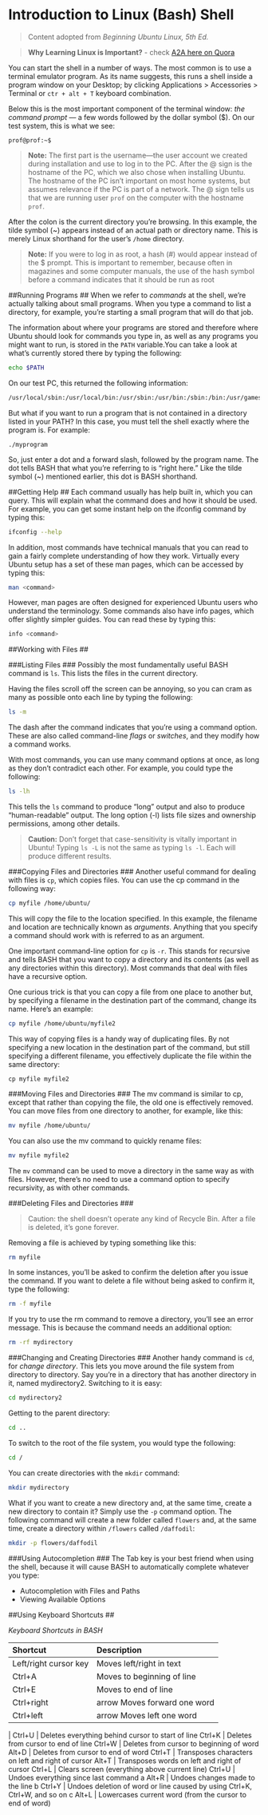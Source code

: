 # Introduction to Linux (Bash) Shell
>Content adopted from *Beginning Ubuntu Linux, 5th Ed.*

> **Why Learning Linux is Important?** - check [A2A here on Quora](http://www.quora.com/How-practical-would-it-be-for-me-as-a-computer-science-student-to-learn-Linux-programming)

You can start the shell in a number of ways. The most common is to use a terminal emulator program. As its name suggests, this runs a shell inside a program window on your Desktop; by clicking Applications > Accessories > Terminal or `ctr + alt + T` keyboard combination.

Below this is the most important component of the terminal window: *the command prompt* — a few words followed by the dollar symbol ($). On our test system, this is what we see:
```
prof@prof:~$
```

>**Note:** The first part is the username—the user account we created during installation and use to log in to the PC. After the @ sign is the hostname of the PC, which we also chose when installing Ubuntu. The hostname of the PC isn’t important on most home systems, but assumes relevance if the PC is part of a network. The @ sign tells us that we are running user `prof` on the computer with the hostname `prof`.

After the colon is the current directory you’re browsing. In this example, the tilde symbol (~) appears instead of an actual path or directory name. This is merely Linux shorthand for the user’s `/home` directory.

>**Note:** If you were to log in as root, a hash (#) would appear instead of the $ prompt. This is important to remember, because often in magazines and some computer manuals, the use of the hash symbol before a command indicates that it should be run as root

##Running Programs ##
When we refer to *commands* at the shell, we’re actually talking about small programs. When you type a command to list a directory, for example, you’re starting a small program that will do that job.

The information about where your programs are stored and therefore where Ubuntu should look for commands you type in, as well as any programs you might want to run, is stored in the `PATH` variable.You can take a look at what’s currently stored there by typing the following:

```bash
echo $PATH
```

On our test PC, this returned the following information:
```bash
/usr/local/sbin:/usr/local/bin:/usr/sbin:/usr/bin:/sbin:/bin:/usr/games:/usr/local/games
```

But what if you want to run a program that is not contained in a directory listed in your PATH? In this case, you must tell the shell exactly where the program is. For example:
```
./myprogram
```
So, just enter a dot and a forward slash, followed by the program name. The dot tells BASH that what you’re referring to is “right here.” Like the tilde symbol (~) mentioned earlier, this dot is BASH
shorthand.

##Getting Help ##
Each command usually has help built in, which you can query. This will explain what the command does and how it should be used. For example, you can get some instant help on the ifconfig command by
typing this:
```bash
ifconfig --help
```
In addition, most commands have technical manuals that you can read to gain a fairly complete understanding of how they work. Virtually every Ubuntu setup has a set of these man pages, which can be accessed by typing this:
```bash
man <command>
```
However, man pages are often designed for experienced Ubuntu users who understand the terminology. Some commands also have info pages, which offer slightly simpler guides. You can read these by typing this:
```bash
info <command>
```

##Working with Files ##

###Listing Files ###
Possibly the most fundamentally useful BASH command is `ls`. This lists the files in the current directory.

Having the files scroll off the screen can be annoying, so you can cram as many as possible onto each line by typing the following:
```bash
ls -m
```

The dash after the command indicates that you’re using a command option. These are also called command-line *flags* or *switches*, and they modify how a command works.

With most commands, you can use many command options at once, as long as they don’t contradict each other. For example, you could type the following:
```bash
ls -lh
```
This tells the `ls` command to produce “long” output and also to produce “human-readable” output. The long option (-l) lists file sizes and ownership permissions, among other details.
>**Caution:** Don’t forget that case-sensitivity is vitally important in Ubuntu! Typing `ls -L` is not the same as typing `ls -l`. Each will produce different results.

###Copying Files and Directories ###
Another useful command for dealing with files is `cp`, which copies files. You can use the cp command in the following way:
```bash
cp myfile /home/ubuntu/
```
This will copy the file to the location specified. In this example, the filename and location are technically known as *arguments*. Anything that you specify a command should work with is referred to
as an argument.

One important command-line option for `cp` is `-r`. This stands for recursive and tells BASH that you want to copy a directory and its contents (as well as any directories within this directory). Most
commands that deal with files have a recursive option.

One curious trick is that you can copy a file from one place to another but, by specifying a filename in the destination part of the command, change its name. Here’s an example:
```bash
cp myfile /home/ubuntu/myfile2
```
This way of copying files is a handy way of duplicating files. By not specifying a new location in the destination part of the command, but still specifying a different filename, you effectively duplicate the file within the same directory:
```
cp myfile myfile2
```

###Moving Files and Directories ###
The mv command is similar to cp, except that rather than copying the file, the old one is effectively removed. You can move files from one directory to another, for example, like this:
```bash
mv myfile /home/ubuntu/
```
You can also use the mv command to quickly rename files:
```bash
mv myfile myfile2
```
The `mv` command can be used to move a directory in the same way as with files. However, there’s no need to use a command option to specify recursivity, as with other commands.

###Deleting Files and Directories ###
>Caution: the shell doesn’t operate any kind of Recycle Bin. After a file is deleted, it’s gone forever.

Removing a file is achieved by typing something like this:
```bash
rm myfile
```
In some instances, you’ll be asked to confirm the deletion after you issue the command. If you want to delete a file without being asked to confirm it, type the following:
```bash
rm -f myfile
```

If you try to use the rm command to remove a directory, you’ll see an error message. This is because the command needs an additional option:
```bash
rm -rf mydirectory
```

###Changing and Creating Directories ###
Another handy command is `cd`, for *change directory*. This lets you move around the file system from directory to directory. Say you’re in a directory that has another directory in it, named mydirectory2. Switching to it is easy:
```bash
cd mydirectory2
```
Getting to the parent directory:
```bash
cd ..
```
To switch to the root of the file system, you would type the following:
```bash
cd /
```

You can create directories with the `mkdir` command:
```bash
mkdir mydirectory
```

What if you want to create a new directory and, at the same time, create a new directory to contain it? Simply use the `-p` command option. The following command will create a new folder called `flowers` and, at the same time, create a directory within `/flowers` called `/daffodil`:
```bash
mkdir -p flowers/daffodil
```

###Using Autocompletion ###
The Tab key is your best friend when using the shell, because it will cause BASH to automatically complete whatever you type:

* Autocompletion with Files and Paths
* Viewing Available Options

##Using Keyboard Shortcuts ##

*Keyboard Shortcuts in BASH*

Shortcut | Description 
:------------------|:-------------------------
Left/right cursor key |Moves left/right in text
Ctrl+A | Moves to beginning of line 
Ctrl+E | Moves to end of line
Ctrl+right | arrow Moves forward one word
Ctrl+left | arrow Moves left one word
 | 
 Ctrl+U | Deletes everything behind cursor to start of line
Ctrl+K | Deletes from cursor to end of line
Ctrl+W | Deletes from cursor to beginning of word
Alt+D | Deletes from cursor to end of word
Ctrl+T | Transposes characters on left and right of cursor
Alt+T | Transposes words on left and right of cursor
Ctrl+L | Clears screen (everything above current line)
Ctrl+U | Undoes everything since last command a
Alt+R | Undoes changes made to the line b
Ctrl+Y | Undoes deletion of word or line caused by using Ctrl+K, Ctrl+W, and so on c
Alt+L | Lowercases current word (from the cursor to end of word)

